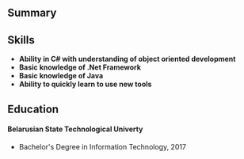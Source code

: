 ## Summary


## Skills
- **Ability in C# with understanding of object oriented development**
- **Basic knowledge of .Net Framework** 
- **Basic knowledge of Java**
- **Ability to quickly learn to use new tools**

## Education
#### **Belarusian State Technological Univerty**     ####   
- Bachelor's Degree in Information Technology, 2017 
